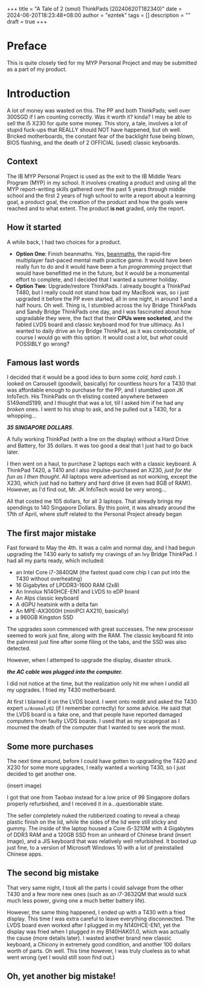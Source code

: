 +++
title = "A Tale of 2 (smol) ThinkPads (20240620T182340)"
date = 2024-06-20T18:23:48+08:00
author = "ezntek"
tags = []
description = ""
draft = true
+++

# Preface

This is quite closely tied for my MYP Personal Project and may be submitted as a part of my product.

# Introduction

A lot of money was wasted on this. The PP and both ThinkPads; well over 300SGD if I am counting correctly. Was it worth it? kinda? I may be able to sell the i5 X230 for quite some money. This story, a tale, involves a lot of stupid fuck-ups that REALLY should NOT have happened, but oh well. Bricked motherboards, the constant fear of the backlight fuse being blown, BIOS flashing, and the death of 2 OFFICIAL (used) classic keyboards.

## Context

The IB MYP Personal Project is used as the exit to the IB Middle Years Program (MYP) in my school. It involves creating a product and using all the MYP report-writing skills gathered over the past 5 years through middle school and the first 2 years of high school to write a report about a learning goal, a product goal, the creation of the product and how the goals were reached and to what extent. The product **is not** graded, only the report.

## How it started

A while back, I had two choices for a product. 

 * **Option One**: Finish beanmaths. Yes, [beanmaths](https://github.com/BeanwareHQ/beanmaths), the rapid-fire multiplayer fast-paced mental math practice game. It would have been really fun to do and it would have been a fun _programming_ project that would have benefitted me in the future, but it would be a monumental effort to complete, and I decided that I wanted a summer holiday.
 * **Option Two**: Upgrade/restore ThinkPads. I already bought a ThinkPad T480, but I really could not stand how bad my MacBook was, so i just upgraded it before the PP even started, all in one night, in around 1 and a half hours. Oh well. Thing is, I stumbled across the Ivy Bridge ThinkPads and Sandy Bridge ThinkPads one day, and I was fascinated about how upgradable they were, the fact that their **CPUs were socketed**, and the fabled LVDS board and classic keyboard mod for true ultimacy. As I wanted to daily drive an Ivy Bridge ThinkPad, as it was corebootable, of course I would go with this option. It would cost a lot, but *what* could POSSIBLY go wrong?

## Famous last words

I decided that it would be a good idea to burn some _cold, hard cash_. I looked on Carousell (goodwill, basically) for countless hours for a T430 that was affordable enough to purchase for the PP, and I stumbled upon JK InfoTech. His ThinkPads on th elisting costed anywhere between S$149 and S$199, and I thought that was a lot, till I asked him if he had any _broken_ ones. I went to his shop to ask, and he pulled out a T430, for a whopping...

***35 SINGAPORE DOLLARS***.

A fully working ThinkPad (with a line on the display) without a Hard Drive and Battery, for 35 dollars. It was too good a deal that I just had to go back later.

I then went on a haul, to purchase 2 laptops each with a classic keyboard. A ThinkPad T420, a T410 and I also impulse-purchased an X230, _just for the fun as I then thought_. All laptops were advertised as not working, except the X230, which just had no battery and hard drive (it even had 8GB of RAM!). However, as I'd find out, Mr. JK InfoTech would be very wrong...

All that costed me 105 dollars, for all 3 laptops. That already brings my spendings to 140 Singapore Dollars. By this point, it was already around the 17th of April, where stuff related to the Personal Project already began

## The first major mistake

Fast forward to May the 4th. It was a calm and normal day, and I had begun upgrading the T430 early to satisfy my cravings of an Ivy Bridge ThinkPad. I had all my parts ready, which included:

 * an Intel Core i7-3840QM (the fastest quad core chip I can put into the T430 without overheating)
 * 16 Gigabytes of LPDDR3-1600 RAM (2x8)
 * An Innolux N140HCE-EN1 and LVDS to eDP board
 * An Alps classic keyboard
 * A dGPU heatsink with a delta fan
 * An MPE-AX3000H (miniPCI AX210, basically)
 * a 960GB Kingston SSD

The upgrades soon commenced with great successes. The new processor seemed to work just fine, along with the RAM. The classic keyboard fit into the palmrest just fine after some filing ot the tabs, and the SSD was also detected.

However, when I attemped to upgrade the display, disaster struck.

***the AC cable was plugged into the computer.***

I did not notice at the time, but the realization only hit me when I undid all my upgrades. I fried my T430 motherboard.

At first I blamed it on the LVDS board. I went onto reddit and asked the T430 expert `u/Anomaly02` (if I remember correctly) for some advice. He said that the LVDS board is a fake one, and that people have reported damaged computers from faulty LVDS boards. I used that as my scapegoat as I mourned the death of the computer that I wanted to see work the most.

## Some more purchases

The next time around, before I could have gotten to upgrading the T420 and X230 for some more upgrades, I really wanted a working T430, so I just decided to get another one.

(insert image)

I got that one from Taobao instead for a low price of 99 Singapore dollars properly refurbished, and I received it in a...questionable state.

The seller completely nuked the rubberized coating to reveal a cheap plastic finish on the lid, while the sides of the lid were still sticky and gummy. The inside of the laptop housed a Core i5-3210M with 4 Gigabytes of DDR3 RAM and a 120GB SSD from an unheard of Chinese brand (insert image), and a JIS keyboard that was relatively well refurbished. It booted up just fine, to a version of Microsoft Windows 10 with a lot of preinstalled Chinese apps.

## The second big mistake

That very same night, I took all the parts I could salvage from the other T430 and a few more new ones (such as an i7-3632QM that would suck much less power, giving one a much better battery life).

However, the same thing happened, I ended up with a T430 with a fried display. This time I was extra careful to leave everything disconnected. The LVDS board even worked after I plugged in my N140HCE-EN1, yet the display was fried when I plugged in my B140HAK01.0, which was actually the cause (more details later). I wasted another brand new classic keyboard, a Chicony in extremely good condition, and another 100 dollars worth of parts. Oh well. This time however, I was truly clueless as to what went wrong (yet I would still soon find out.)

## Oh, yet another big mistake!



<script src="https://utteranc.es/client.js"
        repo="ezntek/ezntek.github.io"
        issue-term="title"
        label="comments"
        theme="github-dark"
        crossorigin="anonymous"
        async>
</script>
